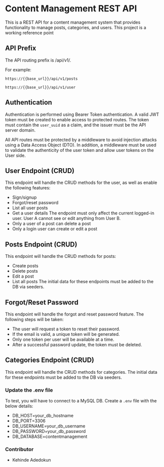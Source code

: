# Content Management REST API
This is a REST API for a content management system that provides functionality to manage posts, categories, and users. This project is a working reference point

## API Prefix
The API routing prefix is /api/v1/.

For example:
```
https://{{base_url}}/api/v1/posts
```
```
https://{{base_url}}/api/v1/user
```

## Authentication
Authentication is performed using Bearer Token authentication. A valid JWT token must be created to enable access to protected routes. The token must contain the `user_uuid` as a claim, and the issuer must be the API server domain.

All API routes must be protected by a middleware to avoid injection attacks using a Data Access Object (DTO). In addition, a middleware must be used to validate the authenticity of the user token and allow user tokens on the User side.

## User Endpoint (CRUD)
This endpoint will handle the CRUD methods for the user, as well as enable the following features:

- Sign/signup
- Forgot/reset password
- List all user posts
- Get a user details
The endpoint must only affect the current logged-in user. User A cannot see or edit anything from User B.
- Only a user of a post can delete a post
- Only a login user can create or edit a post

## Posts Endpoint (CRUD)
This endpoint will handle the CRUD methods for posts:
- Create posts
- Delete posts
- Edit a post
- List all posts 
The initial data for these endpoints must be added to the DB via seeders.

## Forgot/Reset Password
This endpoint will handle the forgot and reset password feature. The following steps will be taken:

- The user will request a token to reset their password.
- If the email is valid, a unique token will be generated.
- Only one token per user will be available at a time.
- After a successful password update, the token must be deleted.

## Categories Endpoint (CRUD)
This endpoint will handle the CRUD methods for categories. The initial data for these endpoints must be added to the DB via seeders.


### Update the .env file
To test, you will have to connect to a MySQL DB. Create a `.env` file with the below details:
- DB_HOST=your_db_hostname
- DB_PORT=3306
- DB_USERNAME=your_db_username
- DB_PASSWORD=your_db_password
- DB_DATABASE=contentmanagement


### Contributor
- Kehinde Adedokun